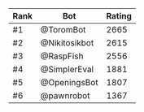 Rank|Bot|Rating
---|---|---
#1|@ToromBot|2665
#2|@Nikitosikbot|2615
#3|@RaspFish|2556
#4|@SimplerEval|1881
#5|@OpeningsBot|1807
#6|@pawnrobot|1367
